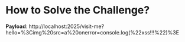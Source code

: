 # How to Solve the Challenge?

**Payload**: http://localhost:2025/visit-me?hello=%3Cimg%20src=a%20onerror=console.log(%22xss!!!%22)%3E
